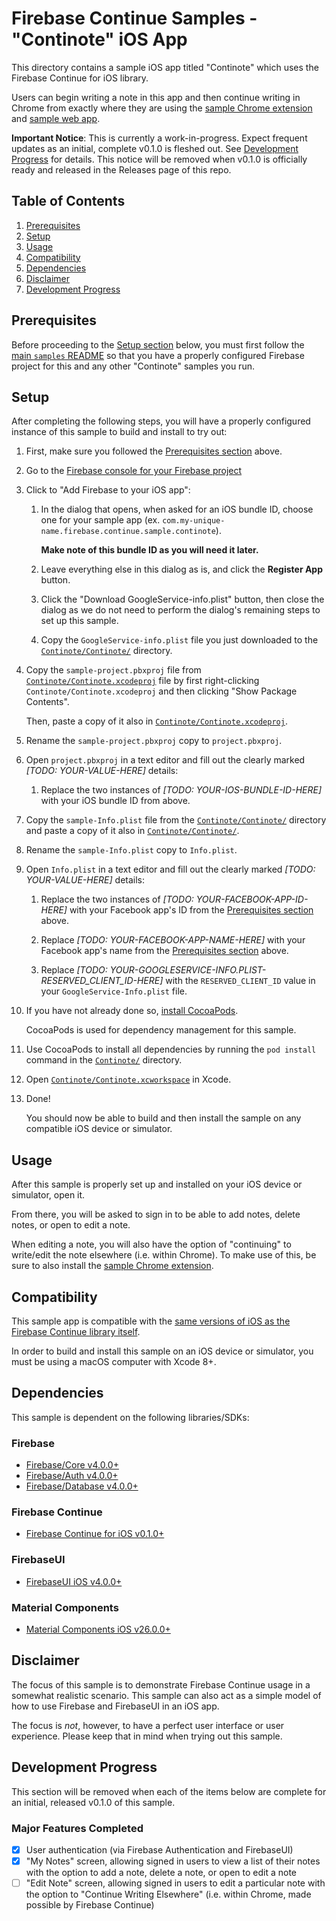 # Firebase Continue Samples - "Continote" iOS App

This directory contains a sample iOS app titled "Continote" which uses the
Firebase Continue for iOS library.

Users can begin writing a note in this app and then continue writing in Chrome
from exactly where they are using the
[sample Chrome extension](../chrome-extension) and [sample web app](../web).

**Important Notice**: This is currently a work-in-progress.
Expect frequent updates as an initial, complete v0.1.0 is fleshed out.
See [Development Progress](#development-progress) for details.
This notice will be removed when v0.1.0 is officially ready and released
in the Releases page of this repo.

## Table of Contents

1. [Prerequisites](#prerequisites)
2. [Setup](#setup)
3. [Usage](#usage)
4. [Compatibility](#compatibility)
5. [Dependencies](#dependencies)
6. [Disclaimer](#disclaimer)
7. [Development Progress](#development-progress)

## Prerequisites

Before proceeding to the [Setup section](#setup) below, you must
first follow the [main `samples` README](../) so that you have a properly
configured Firebase project for this and any other "Continote" samples
you run.

## Setup

After completing the following steps, you will have a properly configured instance of
this sample to build and install to try out:

1.  First, make sure you followed the [Prerequisites section](#prerequisites) above.

2.  Go to the
    [Firebase console for your Firebase project](https://console.firebase.google.com/)

3.  Click to "Add Firebase to your iOS app":

    1.  In the dialog that opens, when asked for an iOS bundle ID, choose one for your
        sample app (ex. `com.my-unique-name.firebase.continue.sample.continote`).

        **Make note of this bundle ID as you will need it later.**

    2.  Leave everything else in this dialog as is, and click the
        **Register App** button.

    3.  Click the "Download GoogleService-info.plist" button, then close the dialog
        as we do not need to perform the dialog's remaining steps to set up
        this sample.

    4.  Copy the `GoogleService-info.plist` file you just downloaded to
        the [`Continote/Continote/`](Continote/Continote) directory.

4.  Copy the `sample-project.pbxproj` file from
    [`Continote/Continote.xcodeproj`](Continote/Continote.xcodeproj)
    file by first right-clicking `Continote/Continote.xcodeproj` and then
    clicking "Show Package Contents".

    Then, paste a copy of it also in
    [`Continote/Continote.xcodeproj`](Continote/Continote.xcodeproj).

5.  Rename the `sample-project.pbxproj` copy to `project.pbxproj`.

6.  Open `project.pbxproj` in a text editor and fill out the clearly marked
    *[TODO: YOUR-VALUE-HERE]* details:

    1.  Replace the two instances of *[TODO: YOUR-IOS-BUNDLE-ID-HERE]* with your
        iOS bundle ID from above.

7.  Copy the `sample-Info.plist` file from the
    [`Continote/Continote/`](Continote/Continote)
    directory and paste a copy of it also in
    [`Continote/Continote/`](Continote/Continote).

8.  Rename the `sample-Info.plist` copy to `Info.plist`.

9.  Open `Info.plist` in a text editor and fill out the clearly marked
    *[TODO: YOUR-VALUE-HERE]* details:

    1.  Replace the two instances of *[TODO: YOUR-FACEBOOK-APP-ID-HERE]* with your
        Facebook app's ID from the [Prerequisites section](#prerequisites) above.

    2.  Replace *[TODO: YOUR-FACEBOOK-APP-NAME-HERE]* with your Facebook app's name
        from the [Prerequisites section](#prerequisites) above.

    3.  Replace *[TODO: YOUR-GOOGLESERVICE-INFO.PLIST-RESERVED_CLIENT_ID-HERE]*
        with the `RESERVED_CLIENT_ID` value in your `GoogleService-Info.plist` file.

10. If you have not already done so, [install CocoaPods](https://cocoapods.org/).

    CocoaPods is used for dependency management for this sample.

11. Use CocoaPods to install all dependencies by running the `pod install` command
    in the [`Continote/`](Continote) directory.

12. Open
    [`Continote/Continote.xcworkspace`](Continote/Continote.xcworkspace)
    in Xcode.

13. Done!

    You should now be able to build and then install the sample on any compatible iOS
    device or simulator.

## Usage

After this sample is properly set up and installed on your iOS device or simulator,
open it.

From there, you will be asked to sign in to be able to add notes, delete notes, or
open to edit a note.

When editing a note, you will also have the option of "continuing" to write/edit the
note elsewhere (i.e. within Chrome). To make use of this, be sure to also install the
[sample Chrome extension](../chrome-extension).

## Compatibility

This sample app is compatible with the
[same versions of iOS as the Firebase Continue library itself](../../ios/#compatibility).

In order to build and install this sample on an iOS device or simulator,
you must be using a macOS computer with Xcode 8+.

## Dependencies

This sample is dependent on the following libraries/SDKs:

### Firebase
- [Firebase/Core v4.0.0+](https://firebase.google.com/docs/ios/setup#add_the_sdk)
- [Firebase/Auth v4.0.0+](https://firebase.google.com/docs/auth/ios/start#add_firebase_auth_to_your_xcode_project)
- [Firebase/Database v4.0.0+](https://firebase.google.com/docs/database/ios/start#add_firebase_database_to_your_app)

### Firebase Continue
- [Firebase Continue for iOS v0.1.0+](../../ios)

### FirebaseUI
- [FirebaseUI iOS v4.0.0+](https://github.com/firebase/FirebaseUI-iOS)

### Material Components
- [Material Components iOS v26.0.0+](https://material.io/components/ios/)

## Disclaimer

The focus of this sample is to demonstrate Firebase Continue usage in a
somewhat realistic scenario. This sample can also act as a simple model of how
to use Firebase and FirebaseUI in an iOS app.

The focus is *not*, however, to have a perfect user interface or user
experience. Please keep that in mind when trying out this sample.

## Development Progress

This section will be removed when each of the items below are complete for an
initial, released v0.1.0 of this sample.

### Major Features Completed
- [x] User authentication (via Firebase Authentication and FirebaseUI)
- [x] "My Notes" screen, allowing signed in users to view a list of their notes with
the option to add a note, delete a note, or open to edit a note
- [ ] "Edit Note" screen, allowing signed in users to edit a particular note with the
option to "Continue Writing Elsewhere" (i.e. within Chrome, made possible by Firebase
Continue)
